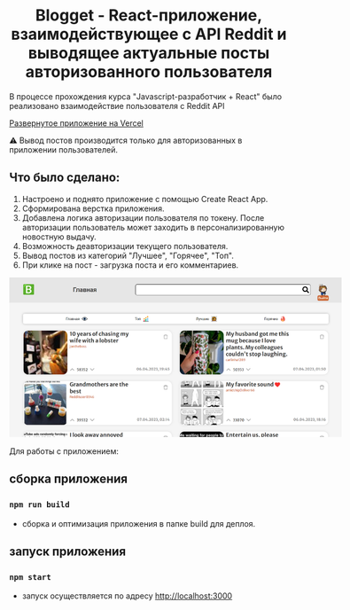 <h1 style="text-align: center;">Blogget - React-приложение, взаимодействующее с API Reddit и выводящее актуальные посты
  авторизованного пользователя
</h1>

<p>В процессе прохождения курса "Javascript-разработчик + React" было реализовано взаимодействие пользователя с Reddit
  API</p>

<a href="https://reactapp-blogget.vercel.app" style="text-align: center;">Развернутое приложение на Vercel</a>

:warning: 
Вывод постов производится только для авторизованных в приложении пользователей.

## Что было сделано:

<ol>
  <li>Настроено и поднято приложение с помощью Create React App.</li>
  <li>Сформирована верстка приложения.</li>
  <li>Добавлена логика авторизации пользователя по токену. После авторизации пользователь может заходить в
    персонализированную
    новостную выдачу.</li>
  <li>Возможность деавторизации текущего пользователя.</li>
  <li>Вывод постов из категорий "Лучшее", "Горячее", "Топ".</li>
  <li>При клике на пост - загрузка поста и его комментариев.</li>
</ol>

<img style="text-align: center; max-width: 600px;"
  src="https://github.com/din366/images/blob/main/readme%20images/blogget.png" alt="project image">

<p>Для работы с приложением:</p>

## сборка приложения
### `npm run build`

- сборка и оптимизация приложения в папке build для деплоя.

## запуск приложения
### `npm start`

- запуск осуществляется по адресу [http://localhost:3000](http://localhost:3000)
